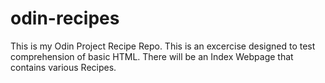 # odin-recipes

This is my Odin Project Recipe Repo. This is an excercise designed to test comprehension of basic HTML. There will be an Index Webpage that contains various Recipes.
